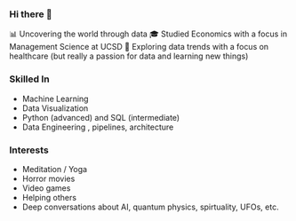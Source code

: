 ### Hi there 👋

📊 Uncovering the world through data
🎓 Studied Economics with a focus in Management Science at UCSD
🚀 Exploring data trends with a focus on healthcare (but really a passion for data and learning new things)

### Skilled In
- Machine Learning
- Data Visualization
- Python (advanced) and SQL (intermediate)
- Data Engineering , pipelines, architecture

### Interests
- Meditation / Yoga
- Horror movies
- Video games
- Helping others
- Deep conversations about AI, quantum physics, spirtuality, UFOs, etc. 

<!--
**hannahier94/hannahier94** is a ✨ _special_ ✨ repository because its `README.md` (this file) appears on your GitHub profile.

Here are some ideas to get you started:

- 🔭 I’m currently working on ...
- 🌱 I’m currently learning ...
- 👯 I’m looking to collaborate on ...
- 🤔 I’m looking for help with ...
- 💬 Ask me about ...
- 📫 How to reach me: ...
- 😄 Pronouns: ...
- ⚡ Fun fact: ...
-->
